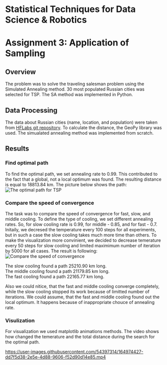 # Statistical Techniques for Data Science & Robotics
# Assignment 3: Application of Sampling

## Overview
The problem was to solve the traveling salesman problem using the Simulated Annealing method. 30 most populated Russian cities was selected for TSP. The SA method was implemented in Python. 
## Data Processing
The data about Russian cities (name, location, and population) were taken from [HFLabs git repository](https://github.com/hflabs/city/blob/master/city.csv). To calculate the distance, the GeoPy library was used. The simualated annealing method was implemented from scratch. 
## Results
### Find optimal path
To find the optimal path, we set annealing rate to 0.99. This contributed to the fact that a global, not a local optimum was found. The resulting distance is equal to 18813.84 km. The picture below shows the path:
![The optimal path for TSP](https://drive.google.com/uc?export=view&id=1fZcvFYF5aPgBjgCCifFnQKUyI3sLNYmj "The optimal path for TSP")
### Compare the speed of convergence

The task was to compare the speed of convergence for fast, slow, and middle cooling. To define the type of cooling, we set different annealing rates. So, for slow cooling rate is 0.99, for middle - 0.85, and for fast - 0.7.   
Initaily, we decresed the temperature every 100 steps for all experiments, but in such a case the slow cooling takes much more time than others. To make the visualization more convinient, we decided to decrease temerature every 50 steps for slow cooling and limited maximimum number of iteration by 5000 for all cases. The result is following:
![Compare the speed of convergence](https://drive.google.com/uc?export=view&id=1x5ud04PYoetTG6ZL6mg8LYOzjr468B9k "Compare the speed of convergence")

The slow cooling found a path 25210.90 km long.  
The middle cooling found a path 21179.85 km long.  
The fast cooling found a path 22165.77 km long.   

Also we could nitice, that the fast and middle cooling converge completely, while the slow cooling stopped its work because of limitted number of iterations. We could assume, that the fast and middle cooling found out the local optimum. It happens because of inappropriate chouce of annealing rate. 

### Visulization

For visualization we used matplotlib animations methods. The video shows how changed the temerature and the total distance during the search for the optimal path. 


https://user-images.githubusercontent.com/54397314/164974427-dd7f5d38-2e5e-4d88-9606-f52d90d14e85.mp4

